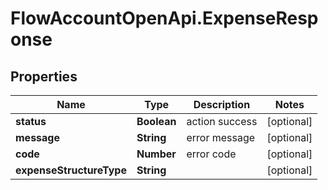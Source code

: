 # FlowAccountOpenApi.ExpenseResponse

## Properties

Name | Type | Description | Notes
------------ | ------------- | ------------- | -------------
**status** | **Boolean** | action success | [optional] 
**message** | **String** | error message | [optional] 
**code** | **Number** | error code | [optional] 
**expenseStructureType** | **String** |  | [optional] 


